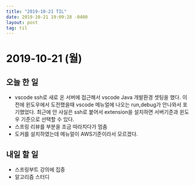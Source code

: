 ```yaml
---
title: "2019-10-21 TIL"
date: 2019-10-21 19:09:28 -0400
layout: post
tag: til
---
```


# 2019-10-21 (월)
## 오늘 한 일  
- vscode ssh로 새로 온 서버에 접근해서 vscode Java 개발환경 셋팅을 했다. 이전에 윈도우에서 도전했을때 vscode 메뉴얼에 나오는 run,debug가 안나와서 포기했었다. 최근에 안 사실은 ssh로 붙어서 extension을 설치하면 서버기준과 윈도우 기준으로 선택할 수 있다.
- 스프링 리뷰를 부분을 조금 따라치다가 멈춤
- 도커를 설치하였는데 메뉴얼이 AWS기준이라서 모르겠다.



## 내일 할 일
- 스프링부트 강의에 집중
- 알고리즘 스터디

